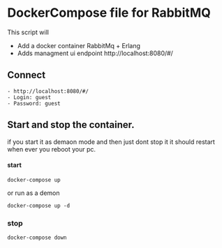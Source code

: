 # DockerCompose file for RabbitMQ

This script will 

- Add a docker container RabbitMq + Erlang
- Adds managment ui endpoint http://localhost:8080/#/

## Connect

    - http://localhost:8080/#/
    - Login: guest
    - Password: guest

## Start and stop the container.

if you start it as demaon mode and then just dont stop it it should restart when ever you reboot your pc.

#### start 

    docker-compose up

or run as a demon

    docker-compose up -d

### stop

    docker-compose down
